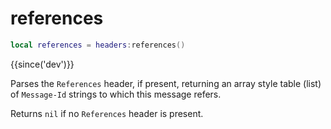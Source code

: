 # references

```lua
local references = headers:references()
```

{{since('dev')}}

Parses the `References` header, if present, returning an array style table
(list) of `Message-Id` strings to which this message refers.

Returns `nil` if no `References` header is present.
